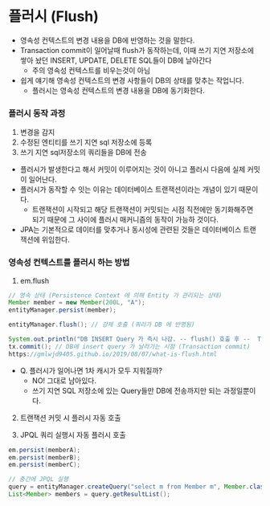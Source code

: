 # 플러시 (Flush)

- 영속성 컨텍스트의 변경 내용을 DB에 반영하는 것을 말한다.
- Transaction commit이 일어날때 flush가 동작하는데, 이때 쓰기 지연 저장소에 쌓아 놨던 INSERT, UPDATE, DELETE SQL들이 DB에 날아간다
  - 주의 영속성 컨텍스트를 비우는것이 아님
- 쉽게 얘기해 영속성 컨텍스트의 변경 사항들이 DB의 상태를 맞추는 작업니다.
  - 플러시는 영속성 컨텍스트의 변경 내용을 DB에 동기화한다.

### 플러시 동작 과정
1. 변경을 감지
2. 수정된 엔티티를 쓰기 지연 sql 저장소에 등록
3. 쓰기 지연 sql저장소의 쿼리들을 DB에 전송

- 플러시가 발생한다고 해서 커밋이 이루어지는 것이 아니고 플러시 다음에 실제 커밋이 일어난다.
- 플러시가 동작할 수 잇는 이유는 데이터베이스 트랜잭션이라는 개념이 있기 때문이다.
  - 트랜잭션이 시작되고 해당 트랜잭션이 커밋되는 시점 직전에만 동기화해주면 되기 때문에 그 사이에 플러시 매커니즘의 동작이 가능하 것이다.
- JPA는 기본적으로 데이터를 맞추거나 동시성에 관련된 것들은 데이터베이스 트랜잭션에 위임한다.


### 영속성 컨텍스트를 플러시 하는 방법

1. em.flush

```java
// 영속 상태 (Persistence Context 에 의해 Entity 가 관리되는 상태)
Member member = new Member(200L, "A");
entityManager.persist(member);

entityManager.flush(); // 강제 호출 (쿼리가 DB 에 반영됨)

System.out.println("DB INSERT Query 가 즉시 나감. -- flush() 호출 후 --  Transaction commit 됨.");
tx.commit(); // DB에 insert query 가 날라가는 시점 (Transaction commit)
https://gmlwjd9405.github.io/2019/08/07/what-is-flush.html
```


- Q. 플러시가 일어나면 1차 캐시가 모두 지워질까?
  - NO! 그대로 남아있다.
  - 쓰기 지연 SQL 저장소에 있는 Query들만 DB에 전송까지만 되는 과정일뿐이다.

2. 트랜잭션 커밋 시 플러시 자동 호출


3. JPQL 쿼리 실행시 자동 플러시 호출

```java
em.persist(memberA);
em.persist(memberB);
em.persist(memberC);

// 중간에 JPQL 실행
query = entityManager.createQuery("select m from Member m", Member.class);
List<Member> members = query.getResultList();
```